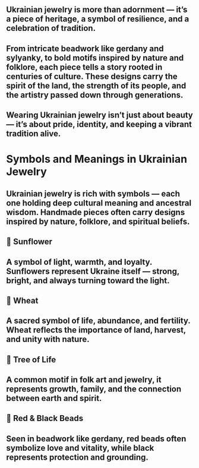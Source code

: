 ## Ukrainian jewelry is more than adornment — it’s a piece of heritage, a symbol of resilience, and a celebration of tradition.

## From intricate beadwork like gerdany and sylyanky, to bold motifs inspired by nature and folklore, each piece tells a story rooted in centuries of culture. These designs carry the spirit of the land, the strength of its people, and the artistry passed down through generations.

## Wearing Ukrainian jewelry isn’t just about beauty — it’s about pride, identity, and keeping a vibrant tradition alive.

# Symbols and Meanings in Ukrainian Jewelry

## Ukrainian jewelry is rich with symbols — each one holding deep cultural meaning and ancestral wisdom. Handmade pieces often carry designs inspired by nature, folklore, and spiritual beliefs.

## 🌻 Sunflower
## A symbol of light, warmth, and loyalty. Sunflowers represent Ukraine itself — strong, bright, and always turning toward the light.

## 🌾 Wheat
## A sacred symbol of life, abundance, and fertility. Wheat reflects the importance of land, harvest, and unity with nature.

## 🌿 Tree of Life
## A common motif in folk art and jewelry, it represents growth, family, and the connection between earth and spirit.

## 🧵 Red & Black Beads
## Seen in beadwork like gerdany, red beads often symbolize love and vitality, while black represents protection and grounding.

